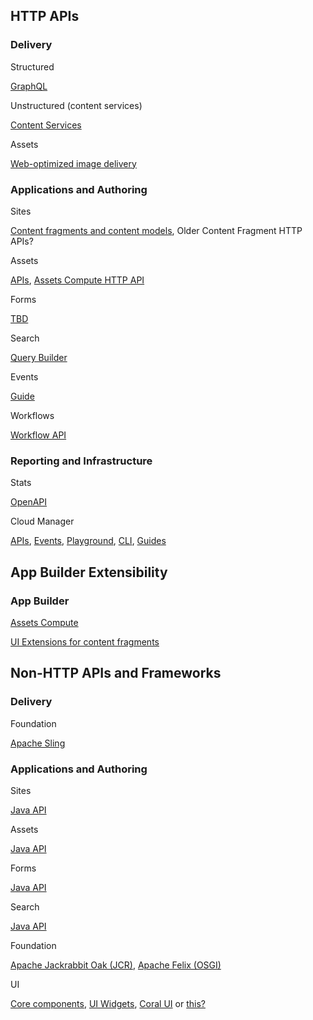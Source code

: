 ## HTTP APIs

<DiscoverBlock slots="heading, link, text"/>

### Delivery

Structured

[GraphQL](https://experienceleague.adobe.com/docs/experience-manager-cloud-service/content/headless/graphql-api/content-fragments.html)

<DiscoverBlock slots="link, text"/>

Unstructured (content services)

[Content Services](https://experienceleague.adobe.com/docs/experience-manager-cloud-service/content/implementing/developing/full-stack/components-templates/json-exporter.html?lang=en)

<DiscoverBlock slots="link, text"/>

Assets

[Web-optimized image delivery](https://experienceleague.adobe.com/docs/experience-manager-core-components/using/developing/web-optimized-image-delivery.html?lang=en)

<DiscoverBlock slots="heading, link, text"/>

### Applications and Authoring

Sites

[Content fragments and content models](https://developer-stage.adobe.com/experience-cloud/experience-manager-apis/api/#sites), Older Content Fragment HTTP APIs?

<DiscoverBlock slots="link, text"/>

Assets

[APIs](https://experienceleague.adobe.com/docs/experience-manager-cloud-service/content/assets/admin/mac-api-assets.html?lang=en), [Assets Compute HTTP API](https://experienceleague.adobe.com/docs/asset-compute/using/api.html?lang=en)

<DiscoverBlock slots="link, text"/>

Forms

[TBD](https://developer-stage.adobe.com/experience-cloud/experience-manager-apis/api/#forms)

<DiscoverBlock slots="link, text"/>

Search

[Query Builder](https://experienceleague.adobe.com/docs/experience-manager-cloud-service/content/implementing/developing/full-stack/search/query-builder-api.html?lang=en)

<DiscoverBlock slots="link, text"/>

Events

[Guide](https://developer.adobe.com/events/docs/guides/using/aem/)

<DiscoverBlock slots="link, text"/>

Workflows

[Workflow API](https://experienceleague.adobe.com/docs/experience-manager-65/developing/extending-aem/extending-workflows/workflows-program-interaction.html?lang=en)

<DiscoverBlock slots="heading, link, text"/>

### Reporting and Infrastructure

Stats

[OpenAPI](https://developer-stage.adobe.com/experience-cloud/experience-manager-apis/api/#stats)

<DiscoverBlock slots="link, text"/>

Cloud Manager

[APIs](https://developer.adobe.com/experience-cloud/cloud-manager/reference/api/), [Events](https://developer.adobe.com/experience-cloud/cloud-manager/reference/events/), [Playground](https://developer.adobe.com/experience-cloud/cloud-manager/reference/playground/), [CLI](https://developer.adobe.com/experience-cloud/cloud-manager/cli-and-sdks/), [Guides](https://developer.adobe.com/experience-cloud/cloud-manager/)

## App Builder Extensibility

<DiscoverBlock slots="heading, link"/>

### App Builder

[Assets Compute](https://experienceleague.adobe.com/docs/asset-compute/using/extend/understand-extensibility.html?lang=en)

<DiscoverBlock slots="link"/>

[UI Extensions for content fragments](https://developer.adobe.com/uix/docs/)

## Non-HTTP APIs and Frameworks

<DiscoverBlock slots="heading, link, text"/>

### Delivery

Foundation

[Apache Sling](https://sling.apache.org/apidocs/sling11/)

<DiscoverBlock slots="heading, link, text"/>

### Applications and Authoring

Sites

[Java API](https://javadoc.io/doc/com.adobe.aem/aem-sdk-api/latest/com/day/cq/wcm/api/package-summary.html)

<DiscoverBlock slots="link, text"/>

Assets

[Java API](https://javadoc.io/doc/com.adobe.aem/aem-sdk-api/latest/com/day/cq/dam/api/package-summary.html)

<DiscoverBlock slots="link, text"/>

Forms

[Java API](https://javadoc.io/doc/com.adobe.aem/aem-sdk-api/latest/index.html)

<DiscoverBlock slots="link, text"/>

Search

[Java API](https://experienceleague.adobe.com/docs/experience-manager-cloud-service/content/implementing/developing/full-stack/search/query-builder-api.html?lang=en#example-query-builder-api-usage)

<DiscoverBlock slots="link, text"/>

Foundation

[Apache Jackrabbit Oak (JCR)](https://jackrabbit.apache.org/oak/docs/oak_api/overview.html), [Apache Felix (OSGI)](https://felix.apache.org/documentation/index.html)

<DiscoverBlock slots="link, text"/>

UI

[Core components](https://experienceleague.adobe.com/docs/experience-manager-core-components/using/introduction.html?lang=en), [UI Widgets](https://developer.adobe.com/experience-manager/reference-materials/6-5/granite-ui/api/jcr_root/libs/granite/ui/index.html), [Coral UI]( https://developer.adobe.com/experience-manager/reference-materials/6-5/coral-ui/coralui3/index.html) or [this?](https://opensource.adobe.com/coral-spectrum/documentation/)
